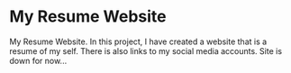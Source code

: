 # My Resume Website
My Resume Website. In this project, I have created a website that is a resume of my self.
There is also links to my social media accounts. Site is down for now...
